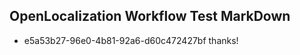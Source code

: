 ## OpenLocalization Workflow Test MarkDown

* e5a53b27-96e0-4b81-92a6-d60c472427bf 
thanks!



<!--HONumber=Feb16_HO3-->
